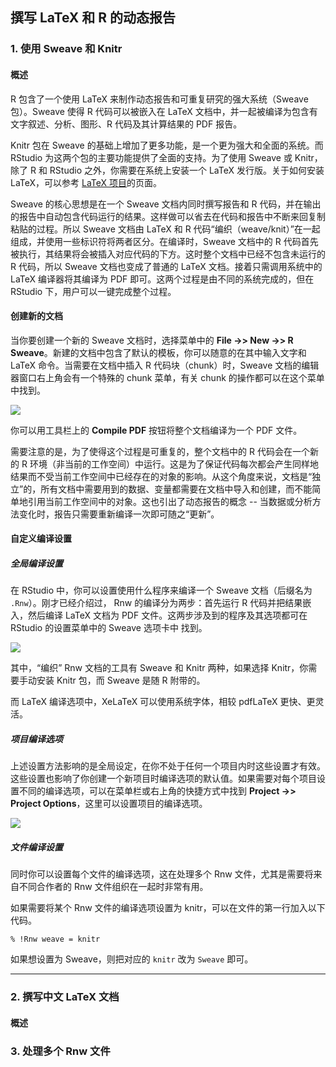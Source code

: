 ## 撰写 LaTeX 和 R 的动态报告

### 1. 使用 Sweave 和 Knitr
#### 概述
R 包含了一个使用 LaTeX 来制作动态报告和可重复研究的强大系统（Sweave 包）。Sweave 使得 R 代码可以被嵌入在 LaTeX 文档中，并一起被编译为包含有文字叙述、分析、图形、R 代码及其计算结果的 PDF 报告。

Knitr 包在 Sweave 的基础上增加了更多功能，是一个更为强大和全面的系统。而 RStudio 为这两个包的主要功能提供了全面的支持。为了使用 Sweave 或 Knitr，除了 R 和 RStudio 之外，你需要在系统上安装一个 LaTeX 发行版。关于如何安装 LaTeX，可以参考 [LaTeX 项目](http://www.latex-project.org/ftp.html)的页面。


Sweave 的核心思想是在一个 Sweave 文档内同时撰写报告和 R 代码，并在输出的报告中自动包含代码运行的结果。这样做可以省去在代码和报告中不断来回复制粘贴的过程。所以 Sweave 文档由 LaTeX 和 R 代码“编织（weave/knit）”在一起组成，并使用一些标识符将两者区分。在编译时，Sweave 文档中的 R 代码首先被执行，其结果将会被插入对应代码的下方。这时整个文档中已经不包含未运行的 R 代码，所以 Sweave 文档也变成了普通的 LaTeX 文档。接着只需调用系统中的 LaTeX 编译器将其编译为 PDF 即可。这两个过程是由不同的系统完成的，但在 RStudio 下，用户可以一键完成整个过程。

#### 创建新的文档
当你要创建一个新的 Sweave 文档时，选择菜单中的 **File ->> New ->> R Sweave**。新建的文档中包含了默认的模板，你可以随意的在其中输入文字和 LaTeX 命令。当需要在文档中插入 R 代码块（chunk）时，Sweave 文档的编辑器窗口右上角会有一个特殊的 chunk 菜单，有关 chunk 的操作都可以在这个菜单中找到。

![](http://www.rstudio.com/images/docs/sweave_chunk.png)

你可以用工具栏上的 **Compile PDF** 按钮将整个文档编译为一个 PDF 文件。
 
需要注意的是，为了使得这个过程是可重复的，整个文档中的 R 代码会在一个新的 R 环境（非当前的工作空间）中运行。这是为了保证代码每次都会产生同样地结果而不受当前工作空间中已经存在的对象的影响。从这个角度来说，文档是“独立”的，所有文档中需要用到的数据、变量都需要在文档中导入和创建，而不能简单地引用当前工作空间中的对象。这也引出了动态报告的概念 -- 当数据或分析方法变化时，报告只需要重新编译一次即可随之“更新”。

#### 自定义编译设置

##### 全局编译设置
在 RStudio 中，你可以设置使用什么程序来编译一个 Sweave 文档（后缀名为 `.Rnw`）。刚才已经介绍过， Rnw 的编译分为两步：首先运行 R 代码并把结果嵌入，然后编译 LaTeX 文档为 PDF 文件。这两步涉及到的程序及其选项都可在 RStudio 的设置菜单中的 Sweave 选项卡中
找到。

![](http://www.rstudio.com/images/docs/options_sweave.png)

其中，“编织” Rnw 文档的工具有 Sweave 和 Knitr 两种，如果选择 Knitr，你需要手动安装 Knitr 包，而 Sweave 是随 R 附带的。

而 LaTeX 编译选项中，XeLaTeX 可以使用系统字体，相较 pdfLaTeX 更快、更灵活。

##### 项目编译选项
上述设置方法影响的是全局设定，在你不处于任何一个项目内时这些设置才有效。这些设置也影响了你创建一个新项目时编译选项的默认值。如果需要对每个项目设置不同的编译选项，可以在菜单栏或右上角的快捷方式中找到 **Project ->> Project Options**，这里可以设置项目的编译选项。

![](http://www.rstudio.com/images/docs/project_options_sweave.png)


##### 文件编译设置
同时你可以设置每个文件的编译选项，这在处理多个 Rnw 文件，尤其是需要将来自不同合作者的 Rnw 文件组织在一起时非常有用。

如果需要将某个 Rnw 文件的编译选项设置为 knitr，可以在文件的第一行加入以下代码。

	% !Rnw weave = knitr
	
如果想设置为 Sweave，则把对应的 `knitr` 改为 `Sweave` 即可。

---

### 2. 撰写中文 LaTeX 文档
#### 概述





### 3. 处理多个 Rnw 文件
